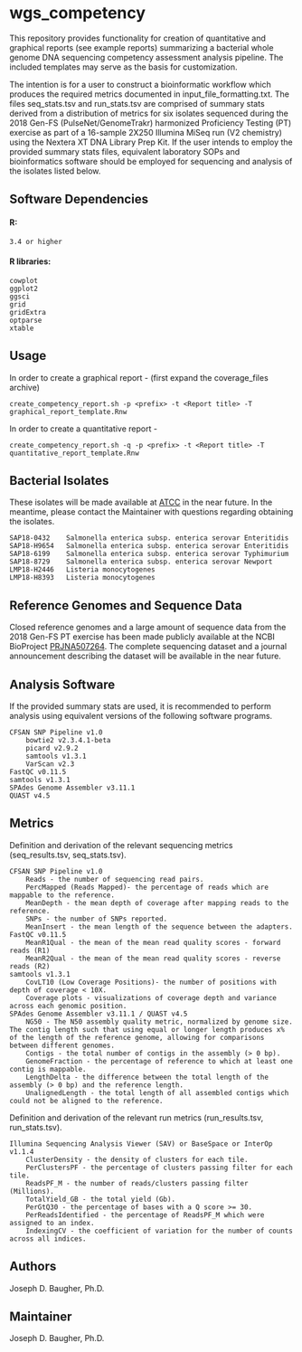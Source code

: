 wgs_competency
================

This repository provides functionality for creation of quantitative and graphical reports (see example reports) summarizing a bacterial whole genome DNA sequencing competency assessment analysis pipeline. The included templates may serve as the basis for customization.

The intention is for a user to construct a bioinformatic workflow which produces the required metrics documented in input_file_formatting.txt. The files seq_stats.tsv and run_stats.tsv are comprised of summary stats derived from a distribution of metrics for six isolates sequenced during the 2018 Gen-FS (PulseNet/GenomeTrakr) harmonized Proficiency Testing (PT) exercise as part of a 16-sample 2X250 Illumina MiSeq run (V2 chemistry) using the Nextera XT DNA Library Prep Kit. If the user intends to employ the provided summary stats files, equivalent laboratory SOPs and bioinformatics software should be employed for sequencing and analysis of the isolates listed below. 

## Software Dependencies

#### R:
    3.4 or higher
    
#### R libraries:
    cowplot
    ggplot2
    ggsci
    grid
    gridExtra
    optparse
    xtable

## Usage

In order to create a graphical report -  (first expand the coverage_files archive) 

    create_competency_report.sh -p <prefix> -t <Report title> -T graphical_report_template.Rnw

In order to create a quantitative report - 

    create_competency_report.sh -q -p <prefix> -t <Report title> -T quantitative_report_template.Rnw

## Bacterial Isolates

  These isolates will be made available at [ATCC](https://www.atcc.org) in the near future. In the meantime, please contact the Maintainer with questions regarding obtaining the isolates.
 
    SAP18-0432    Salmonella enterica subsp. enterica serovar Enteritidis
    SAP18-H9654   Salmonella enterica subsp. enterica serovar Enteritidis
    SAP18-6199    Salmonella enterica subsp. enterica serovar Typhimurium
    SAP18-8729    Salmonella enterica subsp. enterica serovar Newport
    LMP18-H2446   Listeria monocytogenes
    LMP18-H8393   Listeria monocytogenes

## Reference Genomes and Sequence Data

  Closed reference genomes and a large amount of sequence data from the 2018 Gen-FS PT exercise has been made publicly available at the NCBI BioProject [PRJNA507264](https://www.ncbi.nlm.nih.gov/bioproject/507264 "BioProject PRJNA507264"). The complete sequencing dataset and a journal announcement describing the dataset will be available in the near future. 

## Analysis Software
  If the provided summary stats are used, it is recommended to perform analysis using equivalent versions of the following software programs. 

    CFSAN SNP Pipeline v1.0
        bowtie2 v2.3.4.1-beta
        picard v2.9.2
        samtools v1.3.1
        VarScan v2.3
    FastQC v0.11.5
    samtools v1.3.1
    SPAdes Genome Assembler v3.11.1
    QUAST v4.5

## Metrics
  Definition and derivation of the relevant sequencing metrics (seq_results.tsv, seq_stats.tsv).

    CFSAN SNP Pipeline v1.0
        Reads - the number of sequencing read pairs.
        PercMapped (Reads Mapped)- the percentage of reads which are mappable to the reference.
        MeanDepth - the mean depth of coverage after mapping reads to the reference. 
        SNPs - the number of SNPs reported.
        MeanInsert - the mean length of the sequence between the adapters.
    FastQC v0.11.5
        MeanR1Qual - the mean of the mean read quality scores - forward reads (R1)
        MeanR2Qual - the mean of the mean read quality scores - reverse reads (R2)
    samtools v1.3.1
        CovLT10 (Low Coverage Positions)- the number of positions with depth of coverage < 10X.
        Coverage plots - visualizations of coverage depth and variance across each genomic position.
    SPAdes Genome Assembler v3.11.1 / QUAST v4.5
        NG50 - The N50 assembly quality metric, normalized by genome size. The contig length such that using equal or longer length produces x% of the length of the reference genome, allowing for comparisons between different genomes. 
        Contigs - the total number of contigs in the assembly (> 0 bp).
        GenomeFraction - the percentage of reference to which at least one contig is mappable.
        LengthDelta - the difference between the total length of the assembly (> 0 bp) and the reference length.
        UnalignedLength - the total length of all assembled contigs which could not be aligned to the reference. 
            
  Definition and derivation of the relevant run metrics (run_results.tsv, run_stats.tsv). 
  
    Illumina Sequencing Analysis Viewer (SAV) or BaseSpace or InterOp v1.1.4
        ClusterDensity - the density of clusters for each tile.
        PerClustersPF - the percentage of clusters passing filter for each tile.
        ReadsPF_M - the number of reads/clusters passing filter (Millions).
        TotalYield_GB - the total yield (Gb).
        PerGtQ30 - the percentage of bases with a Q score >= 30.
        PerReadsIdentified - the percentage of ReadsPF_M which were assigned to an index.
        IndexingCV - the coefficient of variation for the number of counts across all indices.

## Authors

Joseph D. Baugher, Ph.D.

## Maintainer

Joseph D. Baugher, Ph.D.
